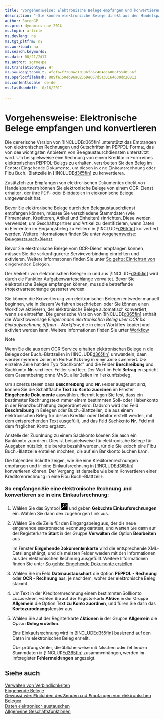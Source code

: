 ```yaml
---
title: 'Vorgehensweise: Elektronische Belege empfangen und konvertieren'
description: "-Sie können elektronische Belege direkt aus den Handelspartnern oder einem OCR-Dienst erhalten."
author: SorenGP
ms.prod: dynamics-nav-2018
ms.topic: article
ms.devlang: na
ms.tgt_pltfrm: na
ms.workload: na
ms.search.keywords: 
ms.date: 08/21/2017
ms.author: sgroespe
ms.translationtype: HT
ms.sourcegitcommit: 4fefaef7380ac10836fcac404eea006f55d8556f
ms.openlocfilehash: 889fe150eb96a02569e057d5830164630dc20812
ms.contentlocale: de-de
ms.lasthandoff: 10/16/2017

---
```

# <a name="how-to-receive-and-convert-electronic-documents"></a>Vorgehensweise: Elektronische Belege empfangen und konvertieren
Die generische Version von [!INCLUDE[d365fin](includes/d365fin_md.md)] unterstützt das Empfangen von elektronischen Rechnungen und Gutschriften im PEPPOL-Format, das von den wichtigsten Anbietern von Belegaustauschdiensten unterstützt wird. Um beispielsweise eine Rechnung von einem Kreditor in Form eines elektronischen PEPPOL-Belegs zu erhalten, verarbeiten Sie den Beleg im Fenster Eingehende Dokumente, um diesen in eine Einkaufsrechnung oder Fibu Buch.-Blattzeile in [!INCLUDE[d365fin](includes/d365fin_md.md)] zu konvertieren.

 Zusätzlich zur Empfangen von elektronischen Dokumenten direkt von Handelspartnern können Sie elektronische Belege von einem OCR-Dienst erhalten, der Ihre PDF- oder Bilddateien in elektronische Belege umgewandelt hat.  

 Bevor Sie elektronische Belege durch den Belegaustauschdienst empfangen können, müssen Sie verschiedene Stammdaten (wie Firmendaten, Kreditoren, Artikel und Einheiten) einrichten. Diese werden verwendet, um Geschäftspartner und Artikel zu identifizieren, wenn Daten in Elementen im Eingangsbeleg zu Feldern in [!INCLUDE[d365fin](includes/d365fin_md.md)] konvertiert werden. Weitere Informationen finden Sie unter [Vorgehensweise: Belegaustausch-Dienst](across-how-to-set-up-a-document-exchange-service.md).  

 Bevor Sie elektronische Belege vom OCR-Dienst empfangen können, müssen Sie die vorkonfigurierte Serviceverbindung einrichten und aktivieren. Weitere Informationen finden Sie unter [So gehts: Einrichten von eingehenden Belegen](across-how-setup-income-documents.md).  

 Der Verkehr von elektronischen Belegen in und aus [!INCLUDE[d365fin](includes/d365fin_md.md)] wird durch die Funktion Aufgabenwarteschlange verwaltet. Bevor Sie elektronische Belege empfangen können, muss die betreffende Projektwarteschlange gestartet werden.  

 Sie können die Konvertierung von elektronischen Belegen entweder manuell beginnen, wie in diesem Verfahren beschrieben, oder Sie können einen Workflow aktivieren, der elektronische Belege automatisch konvertiert, wenn sie eintreffen. Die generische Version von [!INCLUDE[d365fin](includes/d365fin_md.md)] enthält die Workflowvorlage *Eingehenden elektronischen Beleg über OCR bis Einkaufsrechnung öffnen – Workflow*, die in einen Workflow kopiert und aktiviert werden kann. Weitere Informationen finden Sie unter [Workflow](across-workflow.md)  

> [!NOTE]  
>  Wenn Sie die aus dem OCR-Service erhalten elektronischen Belege in die Belege oder Buch.-Blattzeilen in [!INCLUDE[d365fin](includes/d365fin_md.md)] umwandeln, dann werden mehrere Zeilen im Herkunftsbeleg in einer Zeile summiert. Die einzelne Zeile hat den Typ "Sachkonto" und die Felder **Beschreibung** und Sachkonto **Nr.** sind leer. Felder sind leer. Der Wert im Feld **Betrag** entspricht dem Gesamtbetrag ohne MwSt. aller Zeilen im Herkunftsbeleg.  
>   
>  Um sicherzustellen dass **Beschreibung** und **Nr.** Felder ausgefüllt sind, können Sie die Schaltfläche **Text zu Konto zuordnen** im Fenster **Eingehende Dokumente** auswählen. Hiermit legen Sie fest, dass ein bestimmter Rechnungstext immer einem bestimmten Soll- oder Habenkonto in der Finanzbuchhaltung zugeordnet wird. Dadurch wird das Feld **Beschreibung** in Belegen oder Buch.-Blattzeilen, die aus einem elektronischen Beleg für diesen Kreditor oder Debitor erstellt werden, mit dem entsprechenden Text ausgefüllt, und das Feld Sachkonto **Nr.** Feld mit dem fraglichen Konto ergänzt.  
>   
>  Anstelle der Zuordnung zu einem Sachkonto können Sie auch ein Bankkonto zuordnen. Dies ist beispielsweise für elektronische Belege für Ausgaben nützlich, die bereits bezahlt wurden, für die Sie jedoch eine Fibu Buch.-Blattzeile erstellen möchten, die auf ein Bankkonto buchen kann.  

 Die folgenden Schritte zeigen, wie Sie eine Kreditorenrechnungen empfangen und in eine Einkaufsrechnung in [!INCLUDE[d365fin](includes/d365fin_md.md)] konvertieren können. Der Vorgang ist derselbe wie beim Konvertieren einer Kreditorenrechnung in eine Fibu Buch.-Blattzeile.  

### <a name="to-receive-and-convert-an-electronic-invoice-to-a-purchase-invoice"></a>So empfangen Sie eine elektronische Rechnung und konvertieren sie in eine Einkaufsrechnung:  

1.  Wählen Sie das Symbol ![Nach Seite oder Bericht suchen](media/ui-search/search_small.png "Nach Seite oder Bericht suchen") und geben **Gebuchte Einkaufsrechnungen** ein. Wählen Sie dann den zugehörigen Link aus.  

2.  Wählen Sie die Zeile für den Eingangsbeleg aus, der die neue eingehende elektronische Rechnung darstellt, und wählen Sie dann auf der Registerkarte **Start** in der Gruppe **Verwalten** die Option **Bearbeiten** aus.  

     Im Fenster **Eingehende Dokumentenkarte**  wird die entsprechende XML-Datei angehängt, und die meisten Felder werden mit den Informationen aus der elektronischen Rechnung ausgefüllt. Weitere Informationen finden Sie unter [So gehts: Eingehende Dokumente erstellen](across-how-create-income-document-records.md).  

3.  Wählen Sie im Feld **Datenaustauschart** die Option **PEPPOL - Rechnung** oder **OCR - Rechnung** aus, je nachdem, woher der elektronische Beleg stammt.  

4.  Um Text in der Kreditorenrechnung einem bestimmten Sollkonto zuzuordnen, wählen Sie auf der Registerkarte **Aktion**  in der Gruppe **Allgemein** die Option **Text zu Konto zuordnen**, und füllen Sie dann das **Kontozurodnungs**fenster aus.  

5.  Wählen Sie auf der Registerkarte **Aktionen** in der Gruppe **Allgemein** die Option **Beleg erstellen**.  

     Eine Einkaufsrechnung wird in [!INCLUDE[d365fin](includes/d365fin_md.md)] basierend auf den Daten im elektronischen Beleg erstellt.  

     Überprüfungsfehler, die üblicherweise mit falschen oder fehlenden Stammdaten in [!INCLUDE[d365fin](includes/d365fin_md.md)] zusammenhängen, werden im Inforegister **Fehlermeldungen** angezeigt.  

## <a name="see-also"></a>Siehe auch  
[Verwalten von Verbindlichkeiten](payables-manage-payables.md)  
[Eingehende Belege](across-income-documents.md)  
[Gewusst wie: Einrichten des Senden und Empfangen von elektronischen Belegen](across-how-to-set-up-electronic-document-sending-and-receiving.md)  
[Daten elektronisch austauschen](across-data-exchange.md)   
[Allgemeine Geschäftsfunktionen](ui-across-business-areas.md)  

